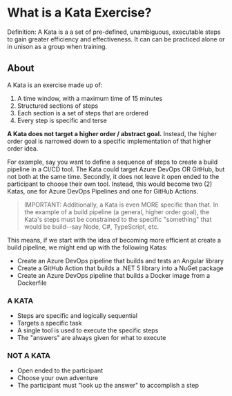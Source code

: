 # What is a Kata Exercise?

Definition: A Kata is a a set of pre-defined, unambiguous, executable steps to gain greater efficiency and effectiveness. It can can be practiced alone or in unison as a group when training.

## About

A Kata is an exercise made up of:

1. A time window, with a maximum time of 15 minutes
1. Structured sections of steps
2. Each section is a set of steps that are ordered
3. Every step is specific and terse

**A Kata does not target a higher order / abstract goal.** Instead, the higher order goal is narrowed down to a specific implementation of that higher order idea.

For example, say you want to define a sequence of steps to create a build pipeline in a CI/CD tool. The Kata could target Azure DevOps OR GitHub, but not both at the same time. Secondly, it does not leave it open ended to the participant to choose their own tool. Instead, this would become two (2) Katas, one for Azure DevOps Pipelines and one for GitHub Actions.

> IMPORTANT: Additionally, a Kata is even MORE specific than that. In the example of a build pipeline (a general, higher order goal), the Kata's steps must be constrained to the specific "something" that would be build--say Node, C#, TypeScript, etc.
	
This means, if we start with the idea of becoming more efficient at create a build pipeline, we might end up with the following Katas:
	
- Create an Azure DevOps pipeline that builds and tests an Angular library
- Create a GitHub Action that builds a .NET 5 library into a NuGet package
- Create an Azure DevOps pipeline that builds a Docker image from a Dockerfile

### A KATA

- Steps are specific and logically sequential
- Targets a specific task
- A single tool is used to execute the specific steps
- The "answers" are always given for what to execute

### NOT A KATA

- Open ended to the participant
- Choose your own adventure
- The participant must "look up the answer" to accomplish a step
